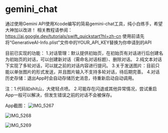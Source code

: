# gemini_chat
通过使用Gemini API使用Xcode编写的简易gemini-chat工具，纯小白练手，希望大神加以改进！
相关教程请参阅：https://ai.google.dev/tutorials/swift_quickstart?hl=zh-cn 
使用前请先将“GenerativeAI-Info.plist”文件中的YOUR_API_KEY替换为你申请到的API

目前已实现的功能：
1.对话管理：默认提供初始页，在初始页有对话进行后创建名为初始页的对话，可以创建新对话（需命名对话标题）、删除对话。
2.纯文本对话下实现了多轮对话，可以就之前的对话内容进行提问。
3.关于发送图片：目前只能以单张图片的形式发送，并且图片输入不支持多轮对话，待后期完善。
4.对话历史存储：退出App时会自动存储历史消息，待重新启动自动调用。

注：1.代码如shit山，大佬轻点喷。
   2.可能存在闪退或其他异常情况，尝试重启App一般可以解决，但发生错误之前的对话不会被保存。

App截图：
![IMG_5267](https://github.com/sasha0996/gemini_chat/assets/112504162/5a3b19fd-697b-4735-a1a4-c16e5a2cca2c)
   
![IMG_5268](https://github.com/sasha0996/gemini_chat/assets/112504162/e24c6a7b-b824-45dd-90c7-5984b690a291)

![IMG_5269](https://github.com/sasha0996/gemini_chat/assets/112504162/2472d94f-b640-4278-a9e9-a97d613589bd)
